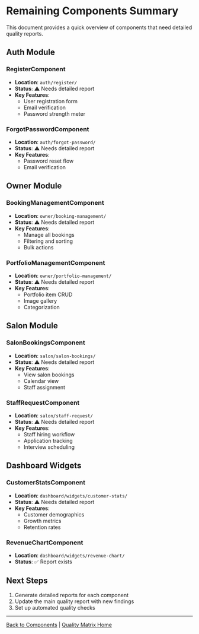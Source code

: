 # Remaining Components Summary

This document provides a quick overview of components that need detailed quality reports.

## Auth Module

### RegisterComponent

- **Location**: `auth/register/`
- **Status**: ⚠️ Needs detailed report
- **Key Features**:
  - User registration form
  - Email verification
  - Password strength meter

### ForgotPasswordComponent

- **Location**: `auth/forgot-password/`
- **Status**: ⚠️ Needs detailed report
- **Key Features**:
  - Password reset flow
  - Email verification

## Owner Module

### BookingManagementComponent

- **Location**: `owner/booking-management/`
- **Status**: ⚠️ Needs detailed report
- **Key Features**:
  - Manage all bookings
  - Filtering and sorting
  - Bulk actions

### PortfolioManagementComponent

- **Location**: `owner/portfolio-management/`
- **Status**: ⚠️ Needs detailed report
- **Key Features**:
  - Portfolio item CRUD
  - Image gallery
  - Categorization

## Salon Module

### SalonBookingsComponent

- **Location**: `salon/salon-bookings/`
- **Status**: ⚠️ Needs detailed report
- **Key Features**:
  - View salon bookings
  - Calendar view
  - Staff assignment

### StaffRequestComponent

- **Location**: `salon/staff-request/`
- **Status**: ⚠️ Needs detailed report
- **Key Features**:
  - Staff hiring workflow
  - Application tracking
  - Interview scheduling

## Dashboard Widgets

### CustomerStatsComponent

- **Location**: `dashboard/widgets/customer-stats/`
- **Status**: ⚠️ Needs detailed report
- **Key Features**:
  - Customer demographics
  - Growth metrics
  - Retention rates

### RevenueChartComponent

- **Location**: `dashboard/widgets/revenue-chart/`
- **Status**: ✅ Report exists

## Next Steps

1. Generate detailed reports for each component
2. Update the main quality report with new findings
3. Set up automated quality checks

---

[Back to Components](./README.md) | [Quality Matrix Home](../README.md)
